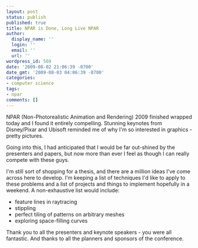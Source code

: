 ```yaml
---
layout: post
status: publish
published: true
title: NPAR is Done, Long Live NPAR
author:
  display_name: ''
  login: ''
  email: ''
  url: ''
wordpress_id: 569
date: '2009-08-02 21:06:39 -0700'
date_gmt: '2009-08-03 04:06:39 -0700'
categories:
- computer science
tags:
- npar
comments: []
---
```

NPAR (Non-Photorealistic Animation and Rendering) 2009 finished wrapped today and I found it entirely compelling.  Stunning keynotes from Disney/Pixar and Ubisoft reminded me of why I'm so interested in graphics - pretty pictures.

Going into this, I had anticipated that I would be far out-shined by the presenters and papers, but now more than ever I feel as though I can really compete with these guys.

I'm still sort of shopping for a thesis, and there are a million ideas I've come across here to develop.  I'm keeping a list of techniques I'd like to apply to these problems and a list of projects and things to implement hopefully in a weekend.  A non-exhaustive list would include:

- feature lines in raytracing
- stippling
- perfect tiling of patterns on arbitrary meshes
- exploring space-filling curves

Thank you to all the presenters and keynote speakers - you were all fantastic.  And thanks to all the planners and sponsors of the conference.
